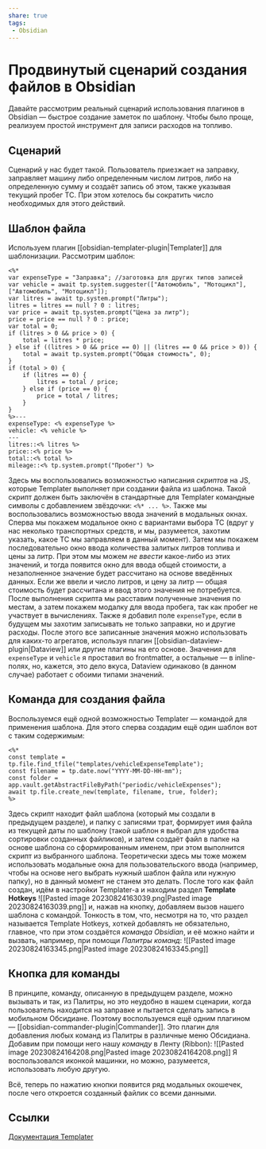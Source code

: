 ```yaml
---
share: true
tags:
 - Obsidian
---
```

# Продвинутый сценарий создания файлов в Obsidian
Давайте рассмотрим реальный сценарий использования плагинов в Obsidian — быстрое создание заметок по шаблону. Чтобы было проще, реализуем простой инструмент для записи расходов на топливо.
## Сценарий
Сценарий у нас будет такой. Пользователь приезжает на заправку, заправляет машину либо определенным числом литров, либо на определенную сумму и создаёт запись об этом, также указывая текущий пробег ТС. При этом хотелось бы сократить число необходимых для этого действий.
## Шаблон файла
Используем плагин [[obsidian-templater-plugin|Templater]] для шаблонизации. Рассмотрим шаблон:
```
<%*
var expenseType = "Заправка"; //заготовка для других типов записей
var vehicle = await tp.system.suggester(["Автомобиль", "Мотоцикл"], ["Автомобиль", "Мотоцикл"]);
var litres = await tp.system.prompt("Литры");
litres = litres == null ? 0 : litres;
var price = await tp.system.prompt("Цена за литр");
price = price == null ? 0 : price;
var total = 0;
if (litres > 0 && price > 0) {
	total = litres * price;
} else if ((litres > 0 && price == 0) || (litres == 0 && price > 0)) {
	total = await tp.system.prompt("Общая стоимость", 0);
}
if (total > 0) {
	if (litres == 0) {
		litres = total / price;
	} else if (price == 0) {
		price = total / litres;
	}
}
%>---
expenseType: <% expenseType %>
vehicle: <% vehicle %>
---
litres::<% litres %>
price::<% price %>
total::<% total %>
mileage::<% tp.system.prompt("Пробег") %>
```
Здесь мы воспользовались возможностью написания *скриптов* на JS, которые Templater выполняет при создании файла из шаблона. Такой скрипт должен быть заключён в стандартные для Templater командные символы с добавлением звёздочки: `<%* ... %>`. Также мы воспользовались возможностью ввода значений в модальных окнах. Сперва мы покажем модальное окно с вариантами выбора ТС (вдруг у нас неколько транспортных средств, и мы, разумеется, захотим указать, какое ТС мы заправляем в данный момент). Затем мы покажем последовательно окно ввода количества залитых литров топлива и цены за литр. При этом мы можем *не ввести* какое-либо из этих значений, и тогда появится окно для ввода общей стоимости, а незаполненное значение будет рассчитано на основе введённых данных. Если же ввели и число литров, и цену за литр — общая стоимость будет рассчитана и ввод этого значения не потребуется. После выполнения скрипта мы расставим полученные значения по местам, а затем покажем модалку для ввода пробега, так как пробег не участвует в вычислениях.
Также я добавил поле `expenseType`, если в будущем мы захотим записывать не только заправки, но и другие расходы. После этого все записанные значения можно использовать для каких-то агрегатов, используя плагин [[obsidian-dataview-plugin|Dataview]] или другие плагины на его основе.
Значения для `expenseType` и `vehicle` я проставил во frontmatter, а остальные — в inline-полях, но, кажется, это дело вкуса, Dataview одинаково (в данном случае) работает с обоими типами значений.
## Команда для создания файла
Воспользуемся ещё одной возможностью Templater — командой для применения шаблона. Для этого сперва создадим ещё один шаблон вот с таким содержимым:
```
<%*
const template = tp.file.find_tfile("templates/vehicleExpenseTemplate");
const filename = tp.date.now("YYYY-MM-DD-HH-mm");
const folder = app.vault.getAbstractFileByPath("periodic/vehicleExpenses");
await tp.file.create_new(template, filename, true, folder);
%>
```
Здесь скрипт находит файл шаблона (который мы создали в предыдущем разделе), и папку с записями трат, формирует имя файла из текущей даты по шаблону (такой шаблон я выбрал для удобства сортировки созданных файликов), и затем создаёт файл в папке на основе шаблона со сформированным именем, при этом выполнится скрипт из выбранного шаблона. Теоретически здесь мы тоже можем использовать модальные окна для пользовательского ввода (например, чтобы на основе него выбрать нужный шаблон файла или нужную папку), но в данный момент не станем это делать.
После того как файл создан, идём в настройки Templater-а и находим раздел **Template Hotkeys**
![[Pasted image 20230824163039.png|Pasted image 20230824163039.png]]
и, нажав на кнопку, добавляем вызов нашего шаблона с командой. Тонкость в том, что, несмотря на то, что раздел называется Template Hotkeys, хоткей добавлять не обязательно, главное, что при этом создаётся *команда Obsidian*, и её можно найти и вызвать, например, при помощи *Палитры команд*:
![[Pasted image 20230824163345.png|Pasted image 20230824163345.png]]
## Кнопка для команды
В принципе, команду, описанную в предыдущем разделе, можно вызывать и так, из Палитры, но это неудобно в нашем сценарии, когда пользователь находится на заправке и пытается сделать запись в мобильном Обсидиане.
Поэтому воспользуемся ещё одним плагином — [[obsidian-commander-plugin|Commander]]. Это плагин для добавления любых команд из Палитры в различные меню Обсидиана. Добавим при помощи него нашу *команду* в Ленту (Ribbon):
![[Pasted image 20230824164208.png|Pasted image 20230824164208.png]]
Я воспользовался иконкой машинки, но можно, разумеется, использовать любую другую.

Всё, теперь по нажатию кнопки появится ряд модальных окошечек, после чего откроется созданный файлик со всеми данными.

## Ссылки
[Документация Templater](https://silentvoid13.github.io/Templater/introduction.html)